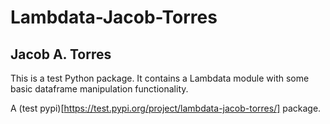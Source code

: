 # Lambdata-Jacob-Torres
## Jacob A. Torres

This is a test Python package. It contains a Lambdata module
with some basic dataframe manipulation functionality.

A (test pypi)[https://test.pypi.org/project/lambdata-jacob-torres/] package.
